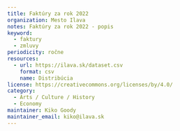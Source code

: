 ```yaml
---
title: Faktúry za rok 2022
organization: Mesto Ilava
notes: Faktúry za rok 2022 - popis
keyword:
  - faktury
  - zmluvy
periodicity: ročne
resources:
  - url: https://ilava.sk/dataset.csv
    format: csv
    name: Distribúcia
license: https://creativecommons.org/licenses/by/4.0/
category:
  - Arts / Culture / History
  - Economy
maintainer: Kiko Goody
maintainer_email: kiko@ilava.sk
---
```


